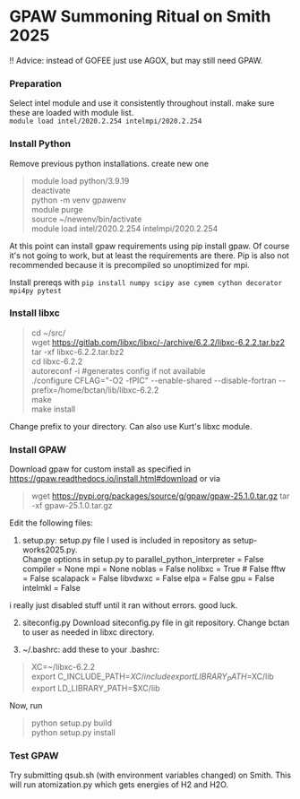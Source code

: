 # GPAW Summoning Ritual on Smith 2025
!! Advice: instead of GOFEE just use AGOX, but may still need GPAW.

### Preparation

Select intel module and use it consistently throughout install. make sure these are loaded with module list.  
`module load intel/2020.2.254 intelmpi/2020.2.254`

### Install Python

Remove previous python installations. create new one 

> module load python/3.9.19  
> deactivate  
> python -m venv gpawenv  
> module purge  
> source ~/newenv/bin/activate  
> module load intel/2020.2.254 intelmpi/2020.2.254  

At this point can install gpaw requirements using pip install gpaw. Of course it's not going to work, but at least the requirements are there. Pip is also not recommended because it is precompiled so unoptimized for mpi.

Install prereqs with 
`pip install numpy scipy ase cymem cython decorator mpi4py pytest`

###  Install libxc

> cd ~/src/   
> wget https://gitlab.com/libxc/libxc/-/archive/6.2.2/libxc-6.2.2.tar.bz2   
> tar -xf libxc-6.2.2.tar.bz2   
> cd libxc-6.2.2   
> autoreconf -i        #generates config if not available  
> ./configure CFLAG="-O2 -fPIC" --enable-shared --disable-fortran --prefix=/home/bctan/lib/libxc-6.2.2  
> make   
> make install  

Change prefix to your directory. Can also use Kurt's libxc module. 


### Install GPAW

Download gpaw for custom install as specified in https://gpaw.readthedocs.io/install.html#download or via 
> wget https://pypi.org/packages/source/g/gpaw/gpaw-25.1.0.tar.gz
> tar -xf gpaw-25.1.0.tar.gz

Edit the following files: 
1. setup.py: 
setup.py file I used is included in repository as setup-works2025.py.  
Change options in setup.py to 
parallel_python_interpreter = False
compiler = None
mpi = None
noblas =  False
nolibxc = True # False
fftw = False
scalapack = False
libvdwxc = False
elpa = False
gpu = False
intelmkl = False

i really just disabled stuff until it ran without errors. good luck.


2. siteconfig.py
Download siteconfig.py file in git repository. Change bctan to user as needed in libxc directory.  


3. ~/.bashrc:
add these to your .bashrc: 
> XC=~/libxc-6.2.2   
> export C_INCLUDE_PATH=$XC/include   
> export LIBRARY_PATH=$XC/lib export LD_LIBRARY_PATH=$XC/lib  

Now, run
> python setup.py build  
> python setup.py install  


### Test GPAW
Try submitting qsub.sh (with environment variables changed) on Smith. This will run atomization.py which gets energies of H2 and H2O.

